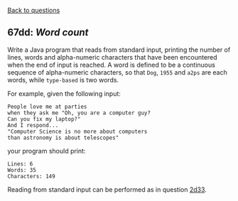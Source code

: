 [Back to questions](../README.md)

## 67dd: *Word count*

Write a Java program that reads from standard input, printing the number of lines, words and alpha-numeric characters
that have been encountered when the end of input is reached.  A word is defined to be a continuous sequence of alpha-numeric characters, so that
`Dog`, `1955` and `a2ps` are each words, while `type-based` is two words.

For example, given the following input:

```
People love me at parties
when they ask me "Oh, you are a computer guy?
Can you fix my laptop?"
And I respond...
"Computer Science is no more about computers
than astronomy is about telescopes"
```

your program should print:

```
Lines: 6
Words: 35
Characters: 149
```

Reading from standard input can be performed as in question [2d33](2d33.md).
